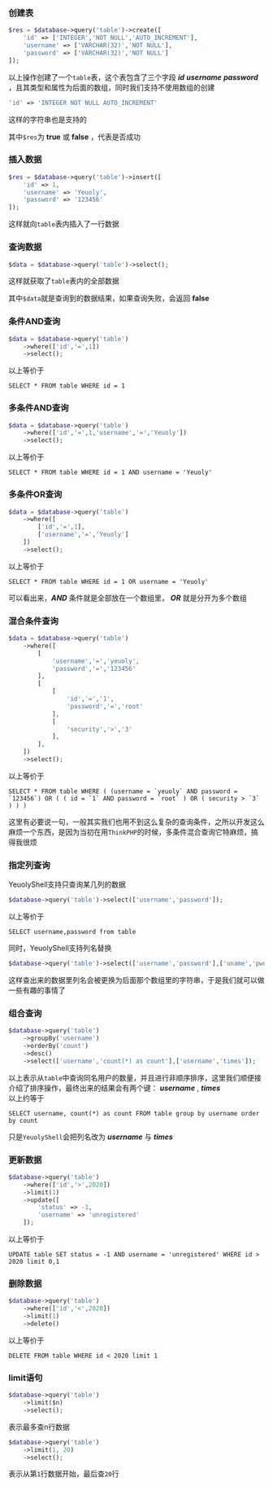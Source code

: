 ### 创建表
```php
$res = $database->query('table')->create([
    'id' => ['INTEGER','NOT NULL','AUTO_INCREMENT'],
    'username' => ['VARCHAR(32)','NOT NULL'],
    'password' => ['VARCHAR(32)','NOT NULL']
]);
```
以上操作创建了一个`table`表，这个表包含了三个字段 *__id__*  *__username__* *__password__* ，且其类型和属性为后面的数组，同时我们支持不使用数组的创建

```php
'id' => 'INTEGER NOT NULL AUTO_INCREMENT'
```
这样的字符串也是支持的

其中`$res`为 __true__ 或 __false__ ，代表是否成功

### 插入数据
```php
$res = $database->query('table')->insert([
    'id' => 1,
    'username' => 'Yeuoly',
    'password' => '123456'
]);
```
这样就向`table`表内插入了一行数据

### 查询数据
```php
$data = $database->query('table')->select();
```
这样就获取了`table`表内的全部数据

其中`$data`就是查询到的数据结果，如果查询失败，会返回 __false__
### 条件AND查询
```php
$data = $database->query('table')
    ->where(['id','=',1])
    ->select();
```
以上等价于
```mysql
SELECT * FROM table WHERE id = 1
```

### 多条件AND查询
```php
$data = $database->query('table')
    ->where(['id','=',1,'username','=','Yeuoly'])
    ->select();
```
以上等价于
```mysql
SELECT * FROM table WHERE id = 1 AND username = 'Yeuoly'
```

### 多条件OR查询
```php
$data = $database->query('table')
    ->where([
        ['id','=',1],
        ['username','=','Yeuoly']
    ])
    ->select();
```
以上等价于
```mysql
SELECT * FROM table WHERE id = 1 OR username = 'Yeuoly'
```
可以看出来，*__AND__* 条件就是全部放在一个数组里， *__OR__* 就是分开为多个数组

### 混合条件查询
```php
$data = $database->query('table')
    ->where([
        [
            'username','=','yeuoly',
            'password','=','123456'
        ],
        [
            [
                'id','=','1',
                'password','=','root'
            ],
            [
                'security','>','3'
            ],
        ],
    ])
    ->select();
```
以上等价于
```mysql
SELECT * FROM table WHERE ( (username = `yeuoly` AND password = `123456`) OR ( ( id = `1` AND password = `root` ) OR ( security > `3` ) ) )
```
这里有必要说一句，一般其实我们也用不到这么复杂的查询条件，之所以开发这么麻烦一个东西，是因为当初在用`ThinkPHP`的时候，多条件混合查询它特麻烦，搞得我很烦

### 指定列查询
YeuolyShell支持只查询某几列的数据
```php
$database->query('table')->select(['username','password']);
```
以上等价于
```mysql
SELECT username,password from table
```

同时，YeuolyShell支持列名替换
```php
$database->query('table')->select(['username','password'],['uname','pwd']);
```
这样查出来的数据里列名会被更换为后面那个数组里的字符串，于是我们就可以做一些有趣的事情了

### 组合查询
```php
$database->query('table')
    ->groupBy('username')
    ->orderBy('count')
    ->desc()
    ->select(['username','count(*) as count'],['username','times']);
```
以上表示从`table`中查询同名用户的数量，并且进行非顺序排序，这里我们顺便接介绍了排序操作，最终出来的结果会有两个键： *__username__* , *__times__*<br>
以上约等于
```mysql
SELECT username, count(*) as count FROM table group by username order by count
```
只是`YeuolyShell`会把列名改为 *__username__* 与 *__times__*

### 更新数据
```php
$database->query('table')
    ->where(['id','>',2020])
    ->limit(1)
    ->update([
        'status' => -1,
        'username' => 'unregistered'
    ]);
```
以上等价于
```mysql
UPDATE table SET status = -1 AND username = 'unregistered' WHERE id > 2020 limit 0,1
```

### 删除数据
```php
$database->query('table')
    ->where(['id','<',2020])
    ->limit(1)
    ->delete()
```
以上等价于
```mysql
DELETE FROM table WHERE id < 2020 limit 1
```

### limit语句
```php
$database->query('table')
    ->limit($n)
    ->select();
```
表示最多查n行数据

```php
$database->query('table')
    ->limit(1, 20)
    ->select();
```
表示从第`1`行数据开始，最后查`20`行